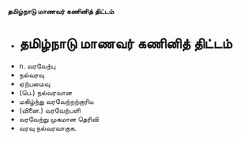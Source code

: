 **தமிழ்நாடு மாணவர் கணினித் திட்டம்**
- # தமிழ்நாடு மாணவர் கணினித் திட்டம்
- n. வரவேற்பு
- நல்வரவு
- ஏற்பமைவு
- (பெ.) நல்வரவான
- மகிழ்ந்து வரவேற்றற்குரிய
- (வினை.) வரவேற்பளி
- வரவேற்று முகமான தெரிவி
- வரவு நல்வரவாகுக.

